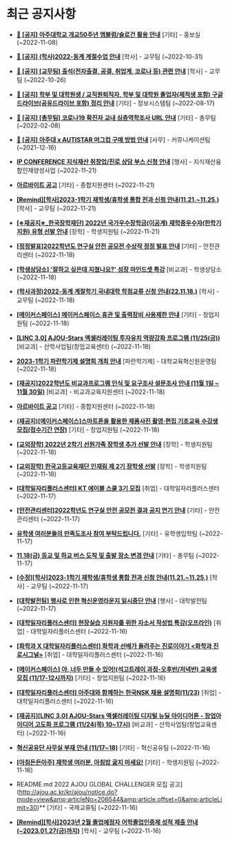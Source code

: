 # 최근 공지사항

* **[📌 [공지] 아주대학교 개교50주년 엠블럼/슬로건 활용 안내](http://ajou.ac.kr/kr/ajou/notice.do?mode=view&amp;articleNo=206180&amp;article.offset=0&amp;articleLimit=30)**
 [기타] - 홍보실 (~2022-11-08)

* **[📌 [공지] (학사)2022-동계 계절수업 안내](http://ajou.ac.kr/kr/ajou/notice.do?mode=view&amp;articleNo=205702&amp;article.offset=0&amp;articleLimit=30)**
 [학사] - 교무팀 (~2022-10-31)

* **[📌 [공지] [교무팀] 출석(전자출결, 공결, 취업계, 코로나 등) 관련 안내](http://ajou.ac.kr/kr/ajou/notice.do?mode=view&amp;articleNo=205552&amp;article.offset=0&amp;articleLimit=30)**
 [학사] - 교무팀 (~2022-10-26)

* **[📌 [공지] 학부 및 대학원생 / 교직원퇴직자, 학부 및 대학원 졸업자(제적생 포함) 구글드라이브(공유드라이브 포함) 정리 안내](http://ajou.ac.kr/kr/ajou/notice.do?mode=view&amp;articleNo=202858&amp;article.offset=0&amp;articleLimit=30)**
 [기타] - 정보시스템팀 (~2022-08-17)

* **[📌 [공지] [총무팀] 코로나19 확진자 교내 심층역학조사 URL 안내](http://ajou.ac.kr/kr/ajou/notice.do?mode=view&amp;articleNo=180493&amp;article.offset=0&amp;articleLimit=30)**
 [기타] - 총무팀 (~2022-02-08)

* **[📌 [공지] 아주대 x AUTISTAR 머그컵 구매 방법 안내](http://ajou.ac.kr/kr/ajou/notice.do?mode=view&amp;articleNo=147976&amp;article.offset=0&amp;articleLimit=30)**
 [사무] - 커뮤니케이션팀 (~2021-12-16)

* **[IP CONFERENCE 지식재산 취창업/진로 상담 부스 신청 안내](http://ajou.ac.kr/kr/ajou/notice.do?mode=view&amp;articleNo=206689&amp;article.offset=0&amp;articleLimit=30)**
 [행사] - 지식재산융합인재양성사업 (~2022-11-21)

* **[아르바이트 공고](http://ajou.ac.kr/kr/ajou/notice.do?mode=view&amp;articleNo=206687&amp;article.offset=0&amp;articleLimit=30)**
 [기타] - 종합지원센터 (~2022-11-21)

* **[[Remind][학사]2023-1학기 재학생/휴학생 통합 전과 신청 안내(11.21.~11.25.)](http://ajou.ac.kr/kr/ajou/notice.do?mode=view&amp;articleNo=206682&amp;article.offset=0&amp;articleLimit=30)**
 [학사] - 교무팀 (~2022-11-21)

* **[[※재공지※_한국장학재단] 2022년 국가우수장학금(이공계) 재학중우수자(한학기지원) 유형 선발 안내](http://ajou.ac.kr/kr/ajou/notice.do?mode=view&amp;articleNo=206681&amp;article.offset=0&amp;articleLimit=30)**
 [장학] - 학생지원팀 (~2022-11-21)

* **[[정정발표]2022학년도 연구실 안전 공모전 수상작 정정 발표 안내](http://ajou.ac.kr/kr/ajou/notice.do?mode=view&amp;articleNo=206669&amp;article.offset=0&amp;articleLimit=30)**
 [기타] - 안전관리센터 (~2022-11-18)

* **[[학생상담소] &#x27;잘하고 싶은데 지쳤나요?&#x27; 성장 마인드셋 특강](http://ajou.ac.kr/kr/ajou/notice.do?mode=view&amp;articleNo=206664&amp;article.offset=0&amp;articleLimit=30)**
 [비교과] - 학생상담소 (~2022-11-18)

* **[(학사과정)2022-동계 계절학기 국내대학 학점교류 신청 안내(22.11.18.)](http://ajou.ac.kr/kr/ajou/notice.do?mode=view&amp;articleNo=206657&amp;article.offset=0&amp;articleLimit=30)**
 [학사] - 교무팀 (~2022-11-18)

* **[[메이커스페이스] 메이커스페이스 휴관 및 출력장비 사용제한 안내](http://ajou.ac.kr/kr/ajou/notice.do?mode=view&amp;articleNo=206654&amp;article.offset=0&amp;articleLimit=30)**
 [기타] - 창업지원팀 (~2022-11-18)

* **[[LINC 3.0] AJOU-Stars 액셀러레이팅 투자유치 역량강화 프로그램 (11/25(금))](http://ajou.ac.kr/kr/ajou/notice.do?mode=view&amp;articleNo=206649&amp;article.offset=0&amp;articleLimit=30)**
 [비교과] - 산학사업팀(창업교육센터) (~2022-11-18)

* **[2023-1학기 파란학기제 설명회 개최 안내](http://ajou.ac.kr/kr/ajou/notice.do?mode=view&amp;articleNo=206638&amp;article.offset=0&amp;articleLimit=30)**
 [파란학기제] - 대학교육혁신원운영팀 (~2022-11-18)

* **[[재공지]2022학년도 비교과프로그램 인식 및 요구조사 설문조사 안내 (11월 1일 ~ 11월 30일)](http://ajou.ac.kr/kr/ajou/notice.do?mode=view&amp;articleNo=206633&amp;article.offset=0&amp;articleLimit=30)**
 [비교과] - 비교과교육지원센터 (~2022-11-18)

* **[아르바이트 공고](http://ajou.ac.kr/kr/ajou/notice.do?mode=view&amp;articleNo=206631&amp;article.offset=0&amp;articleLimit=30)**
 [기타] - 종합지원센터 (~2022-11-18)

* **[(재공지)[메이커스페이스]스마트폰을 활용한 제품사진 촬영·편집 기초교육 수강생 모집(접수기간 연장)](http://ajou.ac.kr/kr/ajou/notice.do?mode=view&amp;articleNo=206630&amp;article.offset=0&amp;articleLimit=30)**
 [기타] - 창업지원팀 (~2022-11-18)

* **[[교외장학] 2022년 2학기 선원가족 장학생 추가 선발 안내](http://ajou.ac.kr/kr/ajou/notice.do?mode=view&amp;articleNo=206624&amp;article.offset=0&amp;articleLimit=30)**
 [장학] - 학생지원팀 (~2022-11-18)

* **[[교외장학] 한국고등교육재단 인재림 제 2기 장학생 선발](http://ajou.ac.kr/kr/ajou/notice.do?mode=view&amp;articleNo=206623&amp;article.offset=0&amp;articleLimit=30)**
 [장학] - 학생지원팀 (~2022-11-18)

* **[[대학일자리플러스센터] KT 에이블 스쿨 3기 모집](http://ajou.ac.kr/kr/ajou/notice.do?mode=view&amp;articleNo=206617&amp;article.offset=0&amp;articleLimit=30)**
 [취업] - 대학일자리플러스센터 (~2022-11-17)

* **[[안전관리센터]2022학년도 연구실 안전 공모전 결과 공지 연기 안내](http://ajou.ac.kr/kr/ajou/notice.do?mode=view&amp;articleNo=206616&amp;article.offset=0&amp;articleLimit=30)**
 [기타] - 안전관리센터 (~2022-11-17)

* **[유학생 여러분들의 만족도조사 참여 부탁드립니다.](http://ajou.ac.kr/kr/ajou/notice.do?mode=view&amp;articleNo=206614&amp;article.offset=0&amp;articleLimit=30)**
 [기타] - 유학생입학팀 (~2022-11-17)

* **[11.18(금) 등교 및 하교 버스 도착 및 출발 장소 변경 안내](http://ajou.ac.kr/kr/ajou/notice.do?mode=view&amp;articleNo=206603&amp;article.offset=0&amp;articleLimit=30)**
 [기타] - 총무팀 (~2022-11-17)

* **[[수정][학사]2023-1학기 재학생/휴학생 통합 전과 신청 안내(11.21.~11.25.)](http://ajou.ac.kr/kr/ajou/notice.do?mode=view&amp;articleNo=206594&amp;article.offset=0&amp;articleLimit=30)**
 [학사] - 교무팀 (~2022-11-17)

* **[[대학발전팀] 행사로 인한 혁신운영라운지 일시중단 안내](http://ajou.ac.kr/kr/ajou/notice.do?mode=view&amp;articleNo=206580&amp;article.offset=0&amp;articleLimit=30)**
 [행사] - 대학발전팀 (~2022-11-17)

* **[[대학일자리플러스센터] 현장실습 지원자를 위한 자소서 작성법 특강(오프라인)](http://ajou.ac.kr/kr/ajou/notice.do?mode=view&amp;articleNo=206577&amp;article.offset=0&amp;articleLimit=30)**
 [취업] - 대학일자리플러스센터 (~2022-11-16)

* **[[화학과 X 대학일자리플러스센터] 화학과 선배가 들려주는 진로이야기 &lt;화학과 진로시그널&gt;](http://ajou.ac.kr/kr/ajou/notice.do?mode=view&amp;articleNo=206576&amp;article.offset=0&amp;articleLimit=30)**
 [취업] - 대학일자리플러스센터 (~2022-11-16)

* **[[메이커스페이스] 야, 너두 만들 수 있어!(석고트레이 과정-오후반/저녁반) 교육생 모집 (11/17-12시까지)](http://ajou.ac.kr/kr/ajou/notice.do?mode=view&amp;articleNo=206575&amp;article.offset=0&amp;articleLimit=30)**
 [기타] - 창업지원팀 (~2022-11-16)

* **[[대학일자리플러스센터] 아주대와 함께하는 한국NSK 채용 설명회(11/23)](http://ajou.ac.kr/kr/ajou/notice.do?mode=view&amp;articleNo=206564&amp;article.offset=0&amp;articleLimit=30)**
 [취업] - 대학일자리플러스센터 (~2022-11-16)

* **[[재공지][LINC 3.0] AJOU-Stars 액셀러레이팅 디지털 뉴딜 아이디어톤 - 창업아이디어 고도화 프로그램 (11/24(목) 10~17시)](http://ajou.ac.kr/kr/ajou/notice.do?mode=view&amp;articleNo=206559&amp;article.offset=0&amp;articleLimit=30)**
 [비교과] - 산학사업팀(창업교육센터) (~2022-11-16)

* **[혁신공유단 사무실 부재 안내 (11/17~18)](http://ajou.ac.kr/kr/ajou/notice.do?mode=view&amp;articleNo=206558&amp;article.offset=0&amp;articleLimit=30)**
 [기타] - 혁신공유팀 (~2022-11-16)

* **[[아침든든아주] 재학생 여러분, 아침밥 굶지 마세요!](http://ajou.ac.kr/kr/ajou/notice.do?mode=view&amp;articleNo=206547&amp;article.offset=0&amp;articleLimit=30)**
 [기타] - 학생지원팀 (~2022-11-16)

* README.md 2022 AJOU GLOBAL CHALLENGER 모집 공고](http://ajou.ac.kr/kr/ajou/notice.do?mode=view&amp;articleNo=206544&amp;article.offset=0&amp;articleLimit=30)**
 [기타] - 국제교류팀 (~2022-11-16)

* **[[Remind][학사]2023년 2월 졸업예정자 어학졸업인증제 성적 제출 안내(~2023.01.27(금)까지)](http://ajou.ac.kr/kr/ajou/notice.do?mode=view&amp;articleNo=206542&amp;article.offset=0&amp;articleLimit=30)**
 [학사] - 교무팀 (~2022-11-16)
